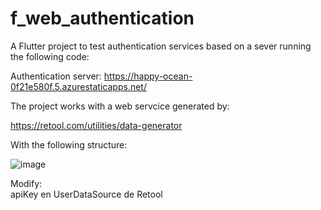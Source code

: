 # f_web_authentication

A Flutter project to test authentication services based on a sever running the following code:

Authentication server:
https://happy-ocean-0f21e580f.5.azurestaticapps.net/

The project  works with a web servcice generated by:

https://retool.com/utilities/data-generator

With the following structure:

![image](https://github.com/augustosalazar/f_web_authentication/assets/4458129/18254697-8d2d-412a-b7b8-a84564e2eaa4)   

Modify:   
apiKey en UserDataSource de Retool   



